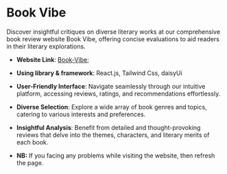 # Book Vibe

Discover insightful critiques on diverse literary works at our comprehensive book review website Book Vibe, offering concise evaluations to aid readers in their literary explorations.

- **Website Link**: [Book-Vibe](https://books-assignment-eighth.surge.sh);
- **Using library & framework**: React.js, Tailwind Css, daisyUi
- **User-Friendly Interface**: Navigate seamlessly through our intuitive platform, accessing reviews, ratings, and recommendations effortlessly.
- **Diverse Selection**: Explore a wide array of book genres and topics, catering to various interests and preferences.
- **Insightful Analysis**: Benefit from detailed and thought-provoking reviews that delve into the themes, characters, and literary merits of each book.


- **NB:** If you facing any problems while visiting the website, then refresh the page.


